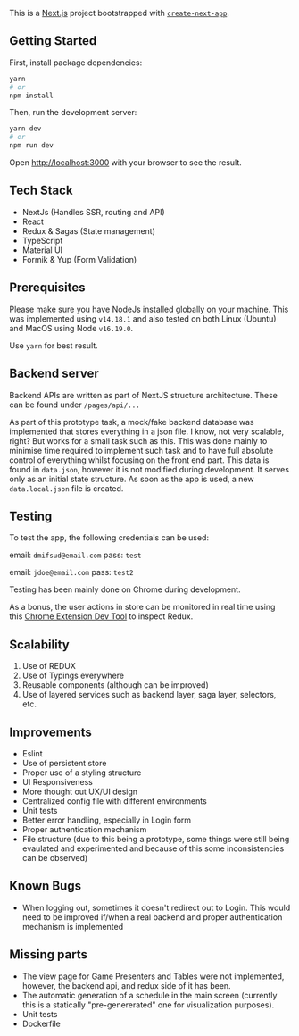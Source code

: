 This is a [Next.js](https://nextjs.org/) project bootstrapped with [`create-next-app`](https://github.com/vercel/next.js/tree/canary/packages/create-next-app).

## Getting Started

First, install package dependencies:

```bash
yarn
# or
npm install
```

Then, run the development server:

```bash
yarn dev
# or
npm run dev
```

Open [http://localhost:3000](http://localhost:3000) with your browser to see the result.

## Tech Stack

- NextJs (Handles SSR, routing and API)
- React
- Redux & Sagas (State management)
- TypeScript
- Material UI
- Formik & Yup (Form Validation)

## Prerequisites

Please make sure you have NodeJs installed globally on your machine. This was implemented using `v14.18.1` and also tested on both Linux (Ubuntu) and MacOS using Node `v16.19.0`.

Use `yarn` for best result.

## Backend server

Backend APIs are written as part of NextJS structure architecture. These can be found under `/pages/api/...`

As part of this prototype task, a mock/fake backend database was implemented that stores everything in a json file. I know, not very scalable, right? But works for a small task such as this. This was done mainly to minimise time required to implement such task and to have full absolute control of everything whilst focusing on the front end part. This data is found in `data.json`, however it is not modified during development. It serves only as an initial state structure. As soon as the app is used, a new `data.local.json` file is created.

## Testing

To test the app, the following credentials can be used:

email: `dmifsud@email.com`
pass: `test`

email: `jdoe@email.com`
pass: `test2`

Testing has been mainly done on Chrome during development.

As a bonus, the user actions in store can be monitored in real time using this [Chrome Extension Dev Tool](https://chrome.google.com/webstore/detail/redux-devtools/lmhkpmbekcpmknklioeibfkpmmfibljd?hl=en) to inspect Redux.

## Scalability

1. Use of REDUX
2. Use of Typings everywhere
3. Reusable components (although can be improved)
4. Use of layered services such as backend layer, saga layer, selectors, etc.

## Improvements

- Eslint
- Use of persistent store
- Proper use of a styling structure
- UI Responsiveness
- More thought out UX/UI design
- Centralized config file with different environments
- Unit tests
- Better error handling, especially in Login form
- Proper authentication mechanism
- File structure (due to this being a prototype, some things were still being evaulated and experimented and because of this some inconsistencies can be observed)

## Known Bugs

- When logging out, sometimes it doesn't redirect out to Login. This would need to be improved if/when a real backend and proper authentication mechanism is implemented

## Missing parts

- The view page for Game Presenters and Tables were not implemented, however, the backend api, and redux side of it has been.
- The automatic generation of a schedule in the main screen (currently this is a statically "pre-genererated" one for visualization purposes).
- Unit tests
- Dockerfile
